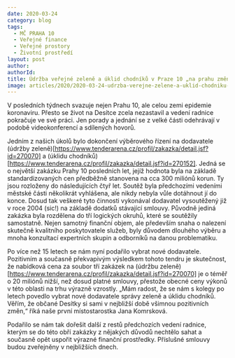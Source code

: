 ```yaml
---
date: 2020-03-24
category: blog
tags: 
  - MČ PRAHA 10
  - Veřejné finance
  - Veřejné prostory
  - Životní prostředí
layout: post
author: 
authorId: 
title: Údržba veřejné zeleně a úklid chodníků v Praze 10 „na prahu změny“
image: articles/2020/2020-03-24-udrzba-verejne-zelene-a-uklid-chodniku-v-praze-10-na-prahu-zmeny.jpg
---
```

V posledních týdnech svazuje nejen Prahu 10, ale celou zemi epidemie koronaviru. Přesto se život na Desítce zcela nezastavil a vedení radnice pokračuje ve své práci. Jen porady a jednání se z velké části odehrávají v podobě videokonferencí a sdílených hovorů.

Jedním z našich úkolů bylo dokončení výběrového řízení na dodavatele (údržby zeleně)[https://www.tenderarena.cz/profil/zakazka/detail.jsf?id=270070] a (úklidu chodníků)[https://www.tenderarena.cz/profil/zakazka/detail.jsf?id=270152]. Jedná se o největší zakázku Prahy 10 posledních let, jejíž hodnota byla na základě standardizovaných cen předběžně stanovena na cca 300 miliónů korun. Ty jsou rozloženy do následujících čtyř let. Soutěž byla předchozími vedeními městské části několikrát vyhlášena, ale nikdy nebyla vůle dotáhnout jí do konce. Dosud tak veškeré tyto činnosti vykonával dodavatel vysoutěžený již v roce 2004 (sic!) na základě dodatků stávající smlouvy. Původně jediná zakázka byla rozdělena do tří logických okruhů, které se soutěžily samostatně. Nejen samotný finanční objem, ale především snaha o nalezení skutečně kvalitního poskytovatele služeb, byly důvodem dlouhého výběru a mnoha konzultací expertních skupin a odborníků na danou problematiku.

Po více než 15 letech se nám nyní podařilo vybrat nové dodavatele. Pozitivním a současně překvapivým výsledkem tohoto tendru je skutečnost, že nabídková cena za soubor tří zakázek na (údržbu zeleně)[https://www.tenderarena.cz/profil/zakazka/detail.jsf?id=270070] je o téměř o 20 miliónů nižší, než dosud platné smlouvy, přestože obecné ceny výkonů v této oblasti na trhu výrazně vzrostly. „Mám radost, že se nám s kolegy po letech povedlo vybrat nové dodavatele správy zeleně a úklidu chodníků. Věřím, že občané Desítky si sami v nejbližší době všimnou pozitivních změn,“ říká naše první místostarostka Jana Komrsková.

Podařilo se nám tak dořešit další z restů předchozích vedení radnice, kterým se do této obří zakázky z nějakých důvodů nechtělo sahat a současně opět uspořit výrazné finanční prostředky. Příslušné smlouvy budou zveřejněny v nejbližších dnech.
